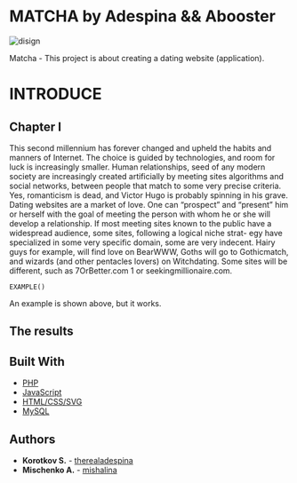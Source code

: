 # MATCHA by Adespina && Abooster

![disign](https://user-images.githubusercontent.com/49564849/74609993-3e94a400-5100-11ea-8946-2c6e2539192b.jpg)

Matcha - This project is about creating a dating website (application).
 
# INTRODUCE

## Chapter I

This second millennium has forever changed and upheld the habits and manners of Internet. The choice is guided by technologies, and room for luck is increasingly smaller.
Human relationships, seed of any modern society are increasingly created artificially by
meeting sites algorithms and social networks, between people that match to some very
precise criteria.
Yes, romanticism is dead, and Victor Hugo is probably spinning in his grave.
Dating websites are a market of love. One can “prospect” and “present” him or herself
with the goal of meeting the person with whom he or she will develop a relationship. If
most meeting sites known to the public have a widespread audience, some sites, following
a logical niche strat- egy have specialized in some very specific domain, some are very
indecent.
Hairy guys for example, will find love on BearWWW, Goths will go to Gothicmatch,
and wizards (and other pentacles lovers) on Witchdating.
Some sites will be different, such as 7OrBetter.com 1 or seekingmillionaire.com.

```
EXAMPLE()
```

An example is shown above, but it works.

## The results



## Built With

* [PHP]()
* [JavaScript](https://www.javascript.com/)
* [HTML/CSS/SVG]()
* [MySQL]()


## Authors

* **Korotkov S.** - [therealadespina](https://github.com/therealadespina)
* **Mischenko A.** - [mishalina](https://github.com/mishalina)
